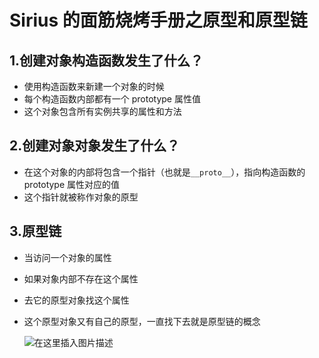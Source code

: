 # Sirius 的面筋烧烤手册之原型和原型链

## 1.创建对象构造函数发生了什么？

- 使用构造函数来新建一个对象的时候
- 每个构造函数内部都有一个 prototype 属性值
- 这个对象包含所有实例共享的属性和方法

## 2.创建对象对象发生了什么？

- 在这个对象的内部将包含一个指针（也就是`__proto__`），指向构造函数的 prototype 属性对应的值
- 这个指针就被称作对象的原型

## 3.原型链

- 当访问一个对象的属性
- 如果对象内部不存在这个属性
- 去它的原型对象找这个属性
- 这个原型对象又有自己的原型，一直找下去就是原型链的概念

  ![在这里插入图片描述](https://img-blog.csdnimg.cn/20210405230154345.png)
